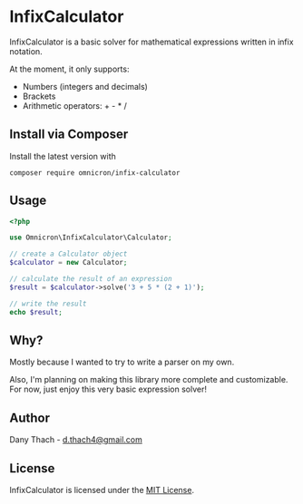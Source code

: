 # InfixCalculator

InfixCalculator is a basic solver for mathematical expressions written in
infix notation.

At the moment, it only supports:
* Numbers (integers and decimals)
* Brackets
* Arithmetic operators: + - * /

## Install via Composer

Install the latest version with

```
composer require omnicron/infix-calculator
```

## Usage

```php
<?php

use Omnicron\InfixCalculator\Calculator;

// create a Calculator object
$calculator = new Calculator;

// calculate the result of an expression
$result = $calculator->solve('3 + 5 * (2 + 1)');

// write the result
echo $result;
```

## Why?

Mostly because I wanted to try to write a parser on my own.

Also, I'm planning on making this library more complete and customizable. For
now, just enjoy this very basic expression solver!

## Author

Dany Thach - <d.thach4@gmail.com>

## License

InfixCalculator is licensed under the [MIT License](LICENSE).
